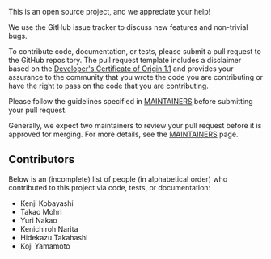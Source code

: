 This is an open source project, and we appreciate your help!

We use the GitHub issue tracker to discuss new features and non-trivial bugs.

To contribute code, documentation, or tests, please submit a pull request to
the GitHub repository. The pull request template includes a disclaimer based
on the [Developer's Certificate of Origin 1.1](https://elinux.org/Developer_Certificate_Of_Origin)
and provides your assurance to the community that you wrote the code you are
contributing or have the right to pass on the code that you are contributing.

Please follow the guidelines specified in [MAINTAINERS](MAINTAINERS.md) before
submitting your pull request.

Generally, we expect two maintainers to review your pull
request before it is approved for merging. For more details, see the
[MAINTAINERS](MAINTAINERS.md) page.

## Contributors

Below is an (incomplete) list of people (in alphabetical order) who contributed to this project
via code, tests, or documentation:

- Kenji Kobayashi
- Takao Mohri
- Yuri Nakao
- Kenichiroh Narita
- Hidekazu Takahashi
- Koji Yamamoto
